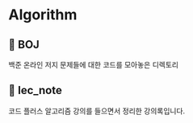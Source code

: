 # Algorithm

## 📁 BOJ

백준 온라인 저지 문제들에 대한 코드를 모아놓은 디렉토리

## 📁 lec_note

코드 플러스 알고리즘 강의를 들으면서 정리한 강의록입니다.


